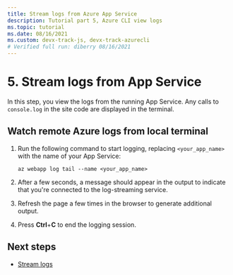 ```yaml
---
title: Stream logs from Azure App Service
description: Tutorial part 5, Azure CLI view logs
ms.topic: tutorial
ms.date: 08/16/2021
ms.custom: devx-track-js, devx-track-azurecli
# Verified full run: diberry 08/16/2021
---
```


# 5. Stream logs from App Service

In this step, you view the logs from the running App Service. Any calls to `console.log` in the site code are displayed in the terminal.

## Watch remote Azure logs from local terminal

1. Run the following command to start logging, replacing `<your_app_name>` with the name of your App Service:

    ```azurecli
    az webapp log tail --name <your_app_name>
    ```

1. After a few seconds, a message should appear in the output to indicate that you're connected to the log-streaming service.

1. Refresh the page a few times in the browser to generate additional output.

1. Press **Ctrl**+**C** to end the logging session.

## Next steps

* [Stream logs](tutorial-vscode-azure-cli-node-06.md)